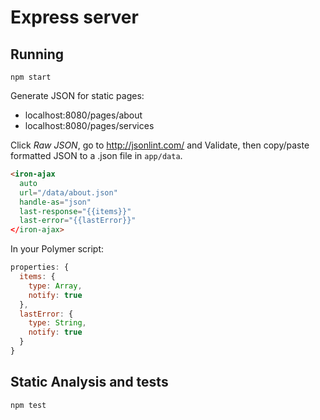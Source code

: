Express server
==============

Running
-------

```
npm start
```

Generate JSON for static pages:

-	localhost:8080/pages/about
-	localhost:8080/pages/services

Click *Raw JSON*, go to http://jsonlint.com/ and Validate, then copy/paste formatted JSON to a .json file in `app/data`.

```html
<iron-ajax
  auto
  url="/data/about.json"
  handle-as="json"
  last-response="{{items}}"
  last-error="{{lastError}}"
</iron-ajax>
```

In your Polymer script:

```js
properties: {
  items: {
    type: Array,
    notify: true
  },
  lastError: {
    type: String,
    notify: true
  }
}
```

Static Analysis and tests
-------------------------

```
npm test
```
